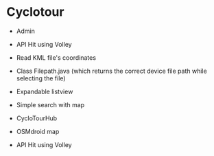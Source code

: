 # Cyclotour
- Admin
 - API Hit using Volley
 - Read KML file's coordinates 
 - Class Filepath.java (which returns the correct device file path while selecting the file)
 - Expandable listview
 - Simple search with map
 
- CycloTourHub
 - OSMdroid map
 - API Hit using Volley
